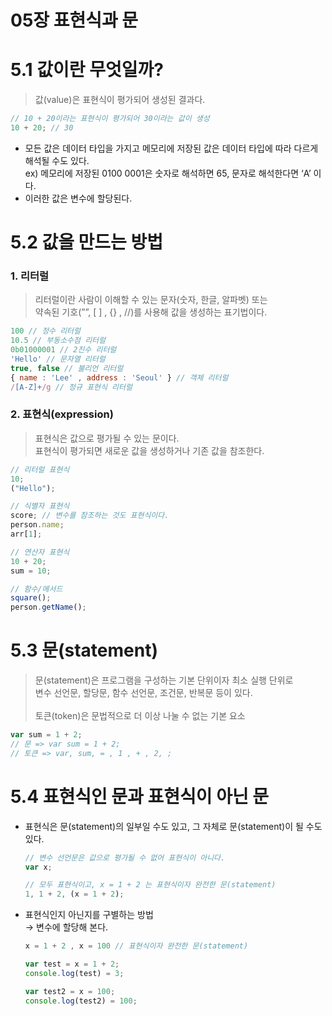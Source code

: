 # 05장 표현식과 문

# 5.1 값이란 무엇일까?

> 값(value)은 표현식이 평가되어 생성된 결과다.

```jsx
// 10 + 20이라는 표현식이 평가되어 30이라는 값이 생성
10 + 20; // 30
```

- 모든 값은 데이터 타입을 가지고 메모리에 저장된 값은 데이터 타입에 따라 다르게 해석될 수도 있다.
  <br/> ex) 메모리에 저장된 0100 0001은 숫자로 해석하면 65, 문자로 해석한다면 ‘A’ 이다.
- 이러한 값은 변수에 할당된다.

# 5.2 값을 만드는 방법

### 1. 리터럴

> 리터럴이란 사람이 이해할 수 있는 문자(숫자, 한글, 알파벳) 또는 <br/>
> 약속된 기호(””, [ ] , {} , //)를 사용해 값을 생성하는 표기법이다.

```jsx
100 // 정수 리터럴
10.5 // 부동소수점 리터럴
0b01000001 // 2진수 리터럴
'Hello' // 문자열 리터럴
true, false // 불리언 리터럴
{ name : 'Lee' , address : 'Seoul' } // 객체 리터럴
/[A-Z]+/g // 정규 표현식 리터럴
```

### 2. 표현식(expression)

> 표현식은 값으로 평가될 수 있는 문이다. <br/>
> 표현식이 평가되면 새로운 값을 생성하거나 기존 값을 참조한다.

```jsx
// 리터럴 표현식
10;
("Hello");

// 식별자 표현식
score; // 변수를 참조하는 것도 표현식이다.
person.name;
arr[1];

// 연산자 표현식
10 + 20;
sum = 10;

// 함수/메서드
square();
person.getName();
```

# 5.3 문(statement)

> 문(statement)은 프로그램을 구성하는 기본 단위이자 최소 실행 단위로 <br/>
> 변수 선언문, 할당문, 함수 선언문, 조건문, 반복문 등이 있다. <br/><br/>
> 토큰(token)은 문법적으로 더 이상 나눌 수 없는 기본 요소

```jsx
var sum = 1 + 2;
// 문 => var sum = 1 + 2;
// 토큰 => var, sum, = , 1 , + , 2, ;
```

# 5.4 표현식인 문과 표현식이 아닌 문

- 표현식은 문(statement)의 일부일 수도 있고, 그 자체로 문(statement)이 될 수도 있다.

  ```jsx
  // 변수 선언문은 값으로 평가될 수 없어 표현식이 아니다.
  var x;

  // 모두 표현식이고, x = 1 + 2 는 표현식이자 완전한 문(statement)
  1, 1 + 2, (x = 1 + 2);
  ```

- 표현식인지 아닌지를 구별하는 방법<br/>
  → 변수에 할당해 본다.

  ```jsx
  x = 1 + 2 , x = 100 // 표현식이자 완전한 문(statement)

  var test = x = 1 + 2;
  console.log(test) = 3;

  var test2 = x = 100;
  console.log(test2) = 100;
  ```
